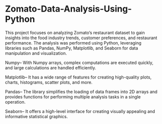 # Zomato-Data-Analysis-Using-Python
This project focuses on analyzing Zomato’s restaurant dataset to gain insights into the food industry trends, customer preferences, and restaurant performance. The analysis was performed using Python, leveraging libraries such as Pandas, NumPy, Matplotlib, and Seaborn for data manipulation and visualization.

Numpy–      With Numpy arrays, complex computations are executed quickly, and large calculations are handled efficiently.

Matplotlib– It has a wide range of features for creating high-quality plots, charts, histograms, scatter plots, and more.

Pandas–     The library simplifies the loading of data frames into 2D arrays and provides functions for performing multiple analysis tasks in a single operation.

Seaborn–    It offers a high-level interface for creating visually appealing and informative statistical graphics.
